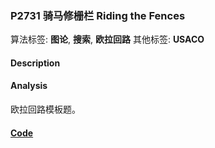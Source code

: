 
### P2731 骑马修栅栏 Riding the Fences

算法标签: **图论**, **搜索**, **欧拉回路**
其他标签: **USACO**

#### Description


#### Analysis

欧拉回路模板题。 


#### [Code](../../cpp/27/p2731.cpp)


